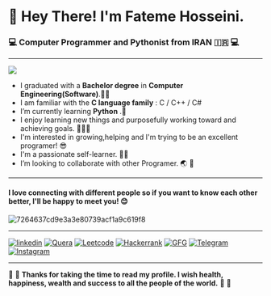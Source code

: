 # :wave: Hey There! I'm Fateme Hosseini.  #
###  :computer: Computer Programmer and Pythonist from IRAN  :iran:  :computer: ###
---
 ![](https://imgprx.livejournal.net/4ea3c9853f469e66433e1ba01bb8a75d685f54d9/YhLdR68Z0OwssUlGsqC0zTdPbnpD-AgcusF5necJIVug6IN6fPgkWJDp4HN2zOwNdCMCAlhWI5hZZkIyidEJWb2K-PNVlTrkXxN5OZRgdMA)
- I graduated with a **Bachelor degree** in **Computer Engineering(Software)**.👩‍🎓
- I am familiar with the **C language family** : C / C++ / C#
- I’m currently learning  **Python** .:snake:
- I enjoy learning new things and purposefully working toward and achieving goals. :muscle::muscle::muscle:
- I'm interested in growing,helping and I'm trying to be an excellent programer! :sunglasses:
- I'm a passionate self-learner. :woman_technologist:
- I’m looking to collaborate with other Programer. :earth_asia: :handshake:

---
#### I love connecting with different people so if you want to know each other better, I'll be happy to meet you! 😊 ####
![7264637cd9e3a3e80739acf1a9c619f8](https://user-images.githubusercontent.com/30872684/141693399-ccc50f34-2c54-49f7-bfde-80543e9d9f02.jpg)

---
[![linkedin](https://user-images.githubusercontent.com/30872684/142379074-32da1cd1-f54f-4243-a355-169d7c842d04.png)][1]
[![Quera](https://user-images.githubusercontent.com/30872684/142379515-9234d43f-c9b2-41d7-a3b9-59b2f22241c7.png)][2]
[![Leetcode](https://user-images.githubusercontent.com/30872684/142379618-121ddbaa-3548-4fd5-b934-09fdac71cc0b.png)][3]
[![Hackerrank](https://user-images.githubusercontent.com/30872684/142379688-1ce61acd-f072-47a0-a24f-b3580ba61ca3.png)][4]
[![GFG](https://cloud.githubusercontent.com/assets/17016297/18839848/0fc7e74e-83d2-11e6-8c6a-277fc9d6e067.png)][5]
[![Telegram](https://cloud.githubusercontent.com/assets/17016297/18839848/0fc7e74e-83d2-11e6-8c6a-277fc9d6e067.png)][6]
[![Instagram](https://user-images.githubusercontent.com/30872684/142381630-5520f960-c2ed-4329-9a46-00c489f765ba.png)][7]

[1]: http://linkedin.com/in/fateme-hosseini-183aa2133
[2]: https://quera.ir/profile/mv9t9m
[3]: https://leetcode.com/ft_hs1396/
[4]: https://www.hackerrank.com/fh_Programer777
[5]: https://auth.geeksforgeeks.org/user/fhprogramer777
[6]: https://t.me/Fateme00Hosseini
[7]: https://www.instagram.com/ft_hs1396/

---

:sparkling_heart: :hibiscus: **Thanks for taking the time to read my profile. I wish health, happiness, wealth and success to all the people of the world.** :pray: :hibiscus:




